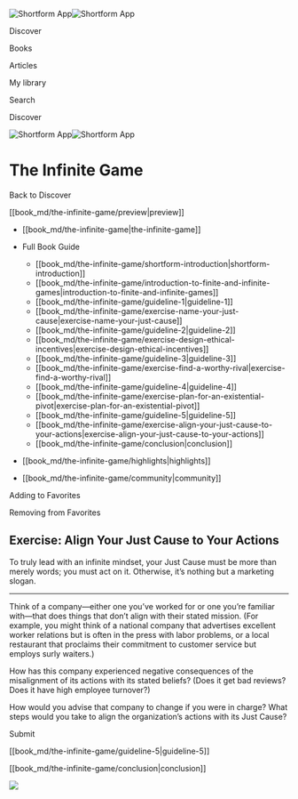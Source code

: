 ![Shortform App](/img/logo.36a2399e.svg)![Shortform App](/img/logo-dark.70c1b072.svg)

Discover

Books

Articles

My library

Search

Discover

![Shortform App](/img/logo.36a2399e.svg)![Shortform App](/img/logo-dark.70c1b072.svg)

# The Infinite Game

Back to Discover

[[book_md/the-infinite-game/preview|preview]]

  * [[book_md/the-infinite-game|the-infinite-game]]
  * Full Book Guide

    * [[book_md/the-infinite-game/shortform-introduction|shortform-introduction]]
    * [[book_md/the-infinite-game/introduction-to-finite-and-infinite-games|introduction-to-finite-and-infinite-games]]
    * [[book_md/the-infinite-game/guideline-1|guideline-1]]
    * [[book_md/the-infinite-game/exercise-name-your-just-cause|exercise-name-your-just-cause]]
    * [[book_md/the-infinite-game/guideline-2|guideline-2]]
    * [[book_md/the-infinite-game/exercise-design-ethical-incentives|exercise-design-ethical-incentives]]
    * [[book_md/the-infinite-game/guideline-3|guideline-3]]
    * [[book_md/the-infinite-game/exercise-find-a-worthy-rival|exercise-find-a-worthy-rival]]
    * [[book_md/the-infinite-game/guideline-4|guideline-4]]
    * [[book_md/the-infinite-game/exercise-plan-for-an-existential-pivot|exercise-plan-for-an-existential-pivot]]
    * [[book_md/the-infinite-game/guideline-5|guideline-5]]
    * [[book_md/the-infinite-game/exercise-align-your-just-cause-to-your-actions|exercise-align-your-just-cause-to-your-actions]]
    * [[book_md/the-infinite-game/conclusion|conclusion]]
  * [[book_md/the-infinite-game/highlights|highlights]]
  * [[book_md/the-infinite-game/community|community]]



Adding to Favorites 

Removing from Favorites 

## Exercise: Align Your Just Cause to Your Actions

To truly lead with an infinite mindset, your Just Cause must be more than merely words; you must act on it. Otherwise, it’s nothing but a marketing slogan.

* * *

Think of a company—either one you’ve worked for or one you’re familiar with—that does things that don’t align with their stated mission. (For example, you might think of a national company that advertises excellent worker relations but is often in the press with labor problems, or a local restaurant that proclaims their commitment to customer service but employs surly waiters.)

How has this company experienced negative consequences of the misalignment of its actions with its stated beliefs? (Does it get bad reviews? Does it have high employee turnover?)

How would you advise that company to change if you were in charge? What steps would you take to align the organization’s actions with its Just Cause?

Submit 

[[book_md/the-infinite-game/guideline-5|guideline-5]]

[[book_md/the-infinite-game/conclusion|conclusion]]

![](https://bat.bing.com/action/0?ti=56018282&Ver=2&mid=1a559b84-cf11-4825-8f58-f6d16cf50d97&sid=1711133063fa11eebdec89a8b8ae3bbc&vid=171147a063fa11eea7440fcfeb230d96&vids=0&msclkid=N&pi=0&lg=en-US&sw=800&sh=600&sc=24&nwd=1&tl=Shortform%20%7C%20Book&p=https%3A%2F%2Fwww.shortform.com%2Fapp%2Fbook%2Fthe-infinite-game%2Fexercise-align-your-just-cause-to-your-actions&r=&lt=386&evt=pageLoad&sv=1&rn=874942)
